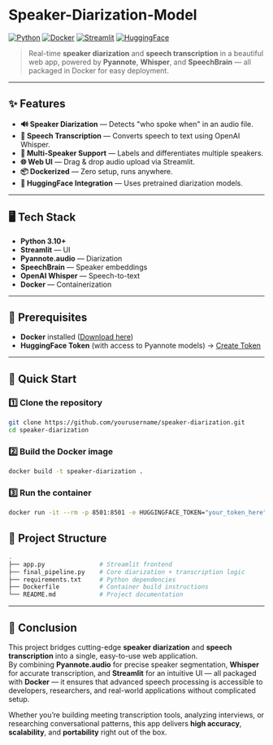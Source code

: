 # Speaker-Diarization-Model

[![Python](https://img.shields.io/badge/Python-3.10%2B-blue.svg)](https://www.python.org/)
[![Docker](https://img.shields.io/badge/Docker-Ready-2496ED.svg?logo=docker)](https://www.docker.com/)
[![Streamlit](https://img.shields.io/badge/Streamlit-App-FF4B4B.svg?logo=streamlit)](https://streamlit.io/)
[![HuggingFace](https://img.shields.io/badge/Models-HuggingFace-yellow.svg?logo=huggingface)](https://huggingface.co/)

> Real-time **speaker diarization** and **speech transcription** in a beautiful web app, powered by **Pyannote**, **Whisper**, and **SpeechBrain** — all packaged in Docker for easy deployment.

---

## ✨ Features
- **🔊 Speaker Diarization** — Detects "who spoke when" in an audio file.
- **📝 Speech Transcription** — Converts speech to text using OpenAI Whisper.
- **👥 Multi-Speaker Support** — Labels and differentiates multiple speakers.
- **🌐 Web UI** — Drag & drop audio upload via Streamlit.
- **📦 Dockerized** — Zero setup, runs anywhere.
- **🤗 HuggingFace Integration** — Uses pretrained diarization models.

---

## 🖥️ Tech Stack
- **Python 3.10+**
- **Streamlit** — UI
- **Pyannote.audio** — Diarization
- **SpeechBrain** — Speaker embeddings
- **OpenAI Whisper** — Speech-to-text
- **Docker** — Containerization

---

## 🔑 Prerequisites
- **Docker** installed ([Download here](https://www.docker.com/))
- **HuggingFace Token** (with access to Pyannote models) → [Create Token](https://huggingface.co/settings/tokens)

---

## 🚀 Quick Start

### 1️⃣ Clone the repository
```bash
git clone https://github.com/yourusername/speaker-diarization.git
cd speaker-diarization
```
### 2️⃣ Build the Docker image
```bash
docker build -t speaker-diarization .
```
### 3️⃣ Run the container
```bash
docker run -it --rm -p 8501:8501 -e HUGGINGFACE_TOKEN="your_token_here" speaker-diarization
```

## 📂 Project Structure
```bash
.
├── app.py               # Streamlit frontend
├── final_pipeline.py    # Core diarization + transcription logic
├── requirements.txt     # Python dependencies
├── Dockerfile           # Container build instructions
└── README.md            # Project documentation
```

---

## 🔮 Conclusion
This project bridges cutting-edge **speaker diarization** and **speech transcription** into a single, easy-to-use web application.  
By combining **Pyannote.audio** for precise speaker segmentation, **Whisper** for accurate transcription, and **Streamlit** for an intuitive UI — all packaged with **Docker** — it ensures that advanced speech processing is accessible to developers, researchers, and real-world applications without complicated setup.

Whether you’re building meeting transcription tools, analyzing interviews, or researching conversational patterns, this app delivers **high accuracy**, **scalability**, and **portability** right out of the box.

